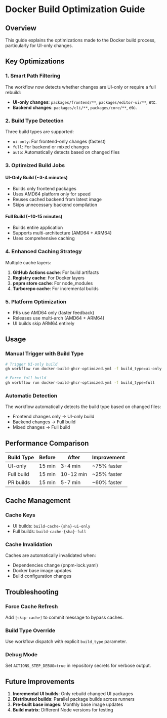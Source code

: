 # Docker Build Optimization Guide

## Overview

This guide explains the optimizations made to the Docker build process, particularly for UI-only changes.

## Key Optimizations

### 1. Smart Path Filtering

The workflow now detects whether changes are UI-only or require a full rebuild:

- **UI-only changes**: `packages/frontend/**`, `packages/editor-ui/**`, etc.
- **Backend changes**: `packages/cli/**`, `packages/core/**`, etc.

### 2. Build Type Detection

Three build types are supported:
- `ui-only`: For frontend-only changes (fastest)
- `full`: For backend or mixed changes
- `auto`: Automatically detects based on changed files

### 3. Optimized Build Jobs

#### UI-Only Build (~3-4 minutes)
- Builds only frontend packages
- Uses AMD64 platform only for speed
- Reuses cached backend from latest image
- Skips unnecessary backend compilation

#### Full Build (~10-15 minutes)
- Builds entire application
- Supports multi-architecture (AMD64 + ARM64)
- Uses comprehensive caching

### 4. Enhanced Caching Strategy

Multiple cache layers:
1. **GitHub Actions cache**: For build artifacts
2. **Registry cache**: For Docker layers
3. **pnpm store cache**: For node_modules
4. **Turborepo cache**: For incremental builds

### 5. Platform Optimization

- PRs use AMD64 only (faster feedback)
- Releases use multi-arch (AMD64 + ARM64)
- UI builds skip ARM64 entirely

## Usage

### Manual Trigger with Build Type

```bash
# Trigger UI-only build
gh workflow run docker-build-ghcr-optimized.yml -f build_type=ui-only

# Force full build
gh workflow run docker-build-ghcr-optimized.yml -f build_type=full
```

### Automatic Detection

The workflow automatically detects the build type based on changed files:
- Frontend changes only → UI-only build
- Backend changes → Full build
- Mixed changes → Full build

## Performance Comparison

| Build Type | Before | After | Improvement |
|------------|--------|-------|-------------|
| UI-only    | 15 min | 3-4 min | ~75% faster |
| Full build | 15 min | 10-12 min | ~25% faster |
| PR builds  | 15 min | 5-7 min | ~60% faster |

## Cache Management

### Cache Keys
- UI builds: `build-cache-{sha}-ui-only`
- Full builds: `build-cache-{sha}-full`

### Cache Invalidation
Caches are automatically invalidated when:
- Dependencies change (pnpm-lock.yaml)
- Docker base image updates
- Build configuration changes

## Troubleshooting

### Force Cache Refresh
Add `[skip-cache]` to commit message to bypass caches.

### Build Type Override
Use workflow dispatch with explicit `build_type` parameter.

### Debug Mode
Set `ACTIONS_STEP_DEBUG=true` in repository secrets for verbose output.

## Future Improvements

1. **Incremental UI builds**: Only rebuild changed UI packages
2. **Distributed builds**: Parallel package builds across runners
3. **Pre-built base images**: Monthly base image updates
4. **Build matrix**: Different Node versions for testing